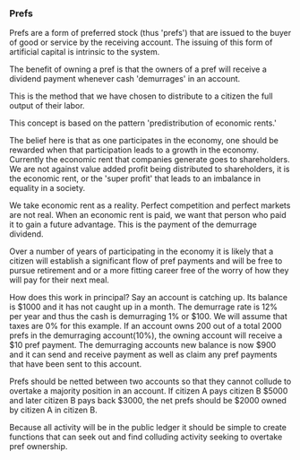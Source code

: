 
### Prefs

Prefs are a form of preferred stock (thus 'prefs') that are issued to the buyer of good or service by the receiving account. The issuing of this form of artificial capital is intrinsic to the system.

The benefit of owning a pref is that the owners of a pref will receive a dividend payment whenever cash 'demurrages' in an account.

This is the method that we have chosen to distribute to a citizen the full output of their labor.

This concept is based on the pattern 'predistribution of economic rents.'

The belief here is that as one participates in the economy, one should be rewarded when that participation leads to a growth in the economy. Currently the economic rent that companies generate goes to shareholders. We are not against value added profit being distributed to shareholders, it is the economic rent, or the 'super profit' that leads to an imbalance in equality in a society.

We take economic rent as a reality. Perfect competition and perfect markets are not real. When an economic rent is paid, we want that person who paid it to gain a future advantage. This is the payment of the demurrage dividend.

Over a number of years of participating in the economy it is likely that a citizen will establish a significant flow of pref payments and will be free to pursue retirement and or a more fitting career free of the worry of how they will pay for their next meal.


How does this work in principal? Say an account is catching up. Its balance is $1000 and it has not caught up in a month. The demurrage rate is 12% per year and thus the cash is demurraging 1% or $100. We will assume that taxes are 0% for this example. If an account owns 200 out of a total 2000 prefs in the demurraging account(10%), the owning account will receive a $10 pref payment. The demurraging accounts new balance is now $900 and it can send and receive payment as well as claim any pref payments that have been sent to this account.

Prefs should be netted between two accounts so that they cannot collude to overtake a majority position in an account. If citizen A pays citizen B $5000 and later citizen B pays back $3000, the net prefs should be $2000 owned by citizen A in citizen B.

Because all activity will be in the public ledger it should be simple to create functions that can seek out and find colluding activity seeking to overtake pref ownership.

